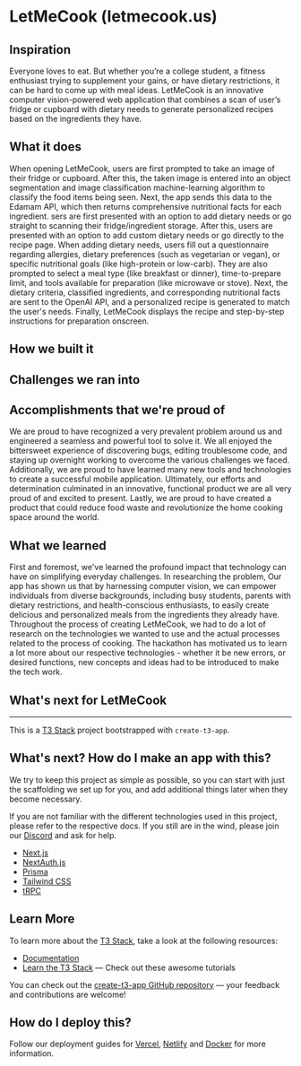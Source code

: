 # LetMeCook (letmecook.us)

## Inspiration
Everyone loves to eat. But whether you’re a college student, a fitness enthusiast trying to supplement your gains, or have dietary restrictions, it can be hard to come up with meal ideas. LetMeCook is an innovative computer vision-powered web application that combines a scan of user’s fridge or cupboard with dietary needs to generate personalized recipes based on the ingredients they have.

## What it does
When opening LetMeCook, users are first prompted to take an image of their fridge or cupboard. After this, the taken image is entered into an object segmentation and image classification machine-learning algorithm to classify the food items being seen. Next, the app sends this data to the Edamam API, which then returns comprehensive nutritional facts for each ingredient. sers are first presented with an option to add dietary needs or go straight to scanning their fridge/ingredient storage. After this, users are presented with an option to add custom dietary needs or go directly to the recipe page. When adding dietary needs, users fill out a questionnaire regarding allergies, dietary preferences (such as vegetarian or vegan), or specific nutritional goals (like high-protein or low-carb). They are also prompted to select a meal type (like breakfast or dinner), time-to-prepare limit, and tools available for preparation (like microwave or stove).   Next, the dietary criteria, classified ingredients, and corresponding nutritional facts are sent to the OpenAI API, and a personalized recipe is generated to match the user's needs. Finally, LetMeCook displays the recipe and step-by-step instructions for preparation onscreen.

## How we built it

## Challenges we ran into

## Accomplishments that we're proud of
We are proud to have recognized a very prevalent problem around us and engineered a seamless and powerful tool to solve it. We all enjoyed the bittersweet experience of discovering bugs, editing troublesome code, and staying up overnight working to overcome the various challenges we faced. Additionally, we are proud to have learned many new tools and technologies to create a successful mobile application. Ultimately, our efforts and determination culminated in an innovative, functional product we are all very proud of and excited to present. Lastly, we are proud to have created a product that could reduce food waste and revolutionize the home cooking space around the world.

## What we learned
First and foremost, we've learned the profound impact that technology can have on simplifying everyday challenges. In researching the problem, Our app has shown us that by harnessing computer vision, we can empower individuals from diverse backgrounds, including busy students, parents with dietary restrictions, and health-conscious enthusiasts, to easily create delicious and personalized meals from the ingredients they already have. Throughout the process of creating LetMeCook, we had to do a lot of research on the technologies we wanted to use and the actual processes related to the process of cooking. The hackathon has motivated us to learn a lot more about our respective technologies - whether it be new errors, or desired functions, new concepts and ideas had to be introduced to make the tech work.

## What's next for LetMeCook

---

This is a [T3 Stack](https://create.t3.gg/) project bootstrapped with `create-t3-app`.

## What's next? How do I make an app with this?

We try to keep this project as simple as possible, so you can start with just the scaffolding we set up for you, and add additional things later when they become necessary.

If you are not familiar with the different technologies used in this project, please refer to the respective docs. If you still are in the wind, please join our [Discord](https://t3.gg/discord) and ask for help.

- [Next.js](https://nextjs.org)
- [NextAuth.js](https://next-auth.js.org)
- [Prisma](https://prisma.io)
- [Tailwind CSS](https://tailwindcss.com)
- [tRPC](https://trpc.io)

## Learn More

To learn more about the [T3 Stack](https://create.t3.gg/), take a look at the following resources:

- [Documentation](https://create.t3.gg/)
- [Learn the T3 Stack](https://create.t3.gg/en/faq#what-learning-resources-are-currently-available) — Check out these awesome tutorials

You can check out the [create-t3-app GitHub repository](https://github.com/t3-oss/create-t3-app) — your feedback and contributions are welcome!

## How do I deploy this?

Follow our deployment guides for [Vercel](https://create.t3.gg/en/deployment/vercel), [Netlify](https://create.t3.gg/en/deployment/netlify) and [Docker](https://create.t3.gg/en/deployment/docker) for more information.
